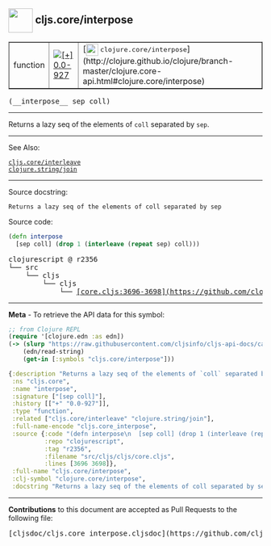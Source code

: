 ## <img width="48px" valign="middle" src="http://i.imgur.com/Hi20huC.png"> cljs.core/interpose

 <table border="1">
<tr>

<td>function</td>
<td><a href="https://github.com/cljsinfo/cljs-api-docs/tree/0.0-927"><img valign="middle" alt="[+] 0.0-927" src="https://img.shields.io/badge/+-0.0--927-lightgrey.svg"></a> </td>
<td>
[<img height="24px" valign="middle" src="http://i.imgur.com/1GjPKvB.png"> <samp>clojure.core/interpose</samp>](http://clojure.github.io/clojure/branch-master/clojure.core-api.html#clojure.core/interpose)
</td>
</tr>
</table>

 <samp>
(__interpose__ sep coll)<br>
</samp>

---

Returns a lazy seq of the elements of `coll` separated by `sep`.

---


See Also:

[`cljs.core/interleave`](cljs.core_interleave.md)<br>
[`clojure.string/join`](clojure.string_join.md)<br>

---

Source docstring:

```
Returns a lazy seq of the elements of coll separated by sep
```

Source code:

```clj
(defn interpose
  [sep coll] (drop 1 (interleave (repeat sep) coll)))
```

 <pre>
clojurescript @ r2356
└── src
    └── cljs
        └── cljs
            └── <ins>[core.cljs:3696-3698](https://github.com/clojure/clojurescript/blob/r2356/src/cljs/cljs/core.cljs#L3696-L3698)</ins>
</pre>


---

__Meta__ - To retrieve the API data for this symbol:

```clj
;; from Clojure REPL
(require '[clojure.edn :as edn])
(-> (slurp "https://raw.githubusercontent.com/cljsinfo/cljs-api-docs/catalog/cljs-api.edn")
    (edn/read-string)
    (get-in [:symbols "cljs.core/interpose"]))
```

```clj
{:description "Returns a lazy seq of the elements of `coll` separated by `sep`.",
 :ns "cljs.core",
 :name "interpose",
 :signature ["[sep coll]"],
 :history [["+" "0.0-927"]],
 :type "function",
 :related ["cljs.core/interleave" "clojure.string/join"],
 :full-name-encode "cljs.core_interpose",
 :source {:code "(defn interpose\n  [sep coll] (drop 1 (interleave (repeat sep) coll)))",
          :repo "clojurescript",
          :tag "r2356",
          :filename "src/cljs/cljs/core.cljs",
          :lines [3696 3698]},
 :full-name "cljs.core/interpose",
 :clj-symbol "clojure.core/interpose",
 :docstring "Returns a lazy seq of the elements of coll separated by sep"}

```

---

__Contributions__ to this document are accepted as Pull Requests to the following file:

 <pre>
[cljsdoc/cljs.core_interpose.cljsdoc](https://github.com/cljsinfo/cljs-api-docs/blob/master/cljsdoc/cljs.core_interpose.cljsdoc)
</pre>

